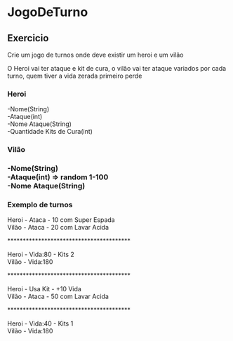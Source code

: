 # JogoDeTurno

<h2>Exercicio</h2> 

<p>Crie um jogo de turnos onde deve existir um heroi e um vilão</p>

<p>O Heroi vai ter ataque e kit de cura, o vilão vai ter ataque variados por cada turno, quem tiver a vida zerada primeiro perde</p>

<h3>Heroi</h3>

<p>
-Nome(String)<br>
-Ataque(int)<br>
-Nome Ataque(String)<br>
-Quantidade Kits de Cura(int)<br>

</p>

<h3>Vilão<h3>

<p>

-Nome(String)<br>
-Ataque(int) => random 1-100<br>
-Nome Ataque(String)<br>

</p>

<h3>Exemplo de turnos</h3>
<p>
Heroi - Ataca - 10 com Super Espada<br>
Vilão - Ataca - 20 com Lavar Acida
</p>
****************************************
<p>
Heroi - Vida:80 - Kits 2<br>
Vilão - Vida:180<br>
</p>
****************************************
<p>
Heroi - Usa Kit - +10 Vida<br>
Vilão - Ataca - 50 com Lavar Acida<br>
</p>
****************************************
<p>
Heroi - Vida:40 - Kits 1<br>
Vilão - Vida:180<br>
</p>
